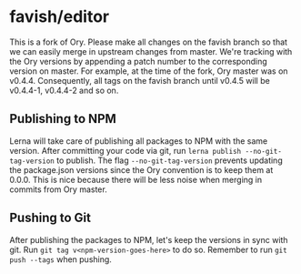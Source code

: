 # favish/editor

This is a fork of Ory. Please make all changes on the favish branch so that we can easily merge in upstream changes from master. We're tracking with the Ory versions by appending a patch number to the corresponding version on master. For example, at the time of the fork, Ory master was on v0.4.4. Consequently, all tags on the favish branch until v0.4.5 will be v0.4.4-1, v0.4.4-2 and so on.

## Publishing to NPM
Lerna will take care of publishing all packages to NPM with the same version. After committing your code via git, run `lerna publish --no-git-tag-version` to publish. The flag `--no-git-tag-version` prevents updating the package.json versions since the Ory convention is to keep them at 0.0.0. This is nice because there will be less noise when merging in commits from Ory master.

## Pushing to Git
After publishing the packages to NPM, let's keep the versions in sync with git. Run `git tag v<npm-version-goes-here>` to do so. Remember to run `git push --tags` when pushing. 